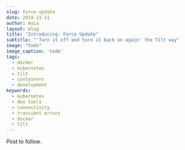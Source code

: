 ```yaml
---
slug: force-update
date: 2019-11-11
author: maia
layout: blog
title: "Introducing: Force Update"
subtitle: "'Turn it off and turn it back on again' the Tilt way"
image: "todo"
image_caption: 'todo'
tags:
  - docker
  - kubernetes
  - tilt
  - containers
  - development
keywords:
  - kubernetes
  - dev tools
  - connectivity
  - transient errors
  - docker
  - tilt
---
```

Post to follow.


